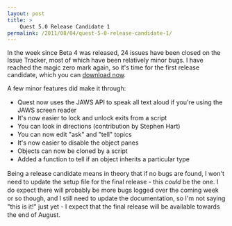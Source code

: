 ```yaml
---
layout: post
title: >
    Quest 5.0 Release Candidate 1
permalink: /2011/08/04/quest-5-0-release-candidate-1/
---
```

In the week since Beta 4 was released, 24 issues have been closed on the Issue Tracker, most of which have been relatively minor bugs. I have reached the magic zero mark again, so it's time for the first release candidate, which you can <a title="Download Quest" href="http://www.textadventures.co.uk/quest/download/">download now</a>.

A few minor features did make it through:
<ul>
	<li><span class="Apple-style-span" style="line-height:19px;">Quest now uses the JAWS API to speak all text aloud if you're using the JAWS screen reader</span></li>
	<li><span class="Apple-style-span" style="line-height:19px;">It's now easier to lock and unlock exits from a script</span></li>
	<li><span class="Apple-style-span" style="line-height:19px;">You can look in directions (contribution by Stephen Hart)</span></li>
	<li><span class="Apple-style-span" style="line-height:19px;">You can now edit "ask" and "tell" topics</span></li>
	<li><span class="Apple-style-span" style="line-height:19px;">It's now easier to disable the object panes</span></li>
	<li><span class="Apple-style-span" style="line-height:19px;">Objects can now be cloned by a script</span></li>
	<li><span class="Apple-style-span" style="line-height:19px;">Added a function to tell if an object inherits a particular type</span></li>
</ul>
<div><span class="Apple-style-span" style="line-height:19px;">Being a release candidate means in theory that if no bugs are found, I won't need to update the setup file for the final release - this <em>could</em> be the one. I do expect there will probably be more bugs logged over the coming week or so though, and I still need to update the documentation, so I'm not saying "this is it!" just yet - I expect that the final release will be available towards the end of August.</span></div>